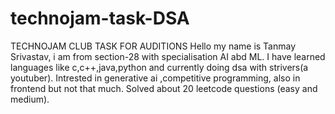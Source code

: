 # technojam-task-DSA
TECHNOJAM CLUB TASK FOR AUDITIONS
Hello my name is Tanmay Srivastav, i am from section-28 with specialisation AI abd ML.
I have learned languages like c,c++,java,python and currently doing dsa with strivers(a youtuber).
Intrested in generative ai ,competitive programming, also in frontend but not that much.
Solved about 20 leetcode questions (easy and medium).
